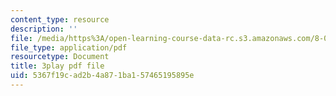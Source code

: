 ```yaml
---
content_type: resource
description: ''
file: /media/https%3A/open-learning-course-data-rc.s3.amazonaws.com/8-01sc-classical-mechanics-fall-2016/5367f19cad2b4a871ba157465195895e_0qEIs6ie2q8.pdf
file_type: application/pdf
resourcetype: Document
title: 3play pdf file
uid: 5367f19c-ad2b-4a87-1ba1-57465195895e
---
```

